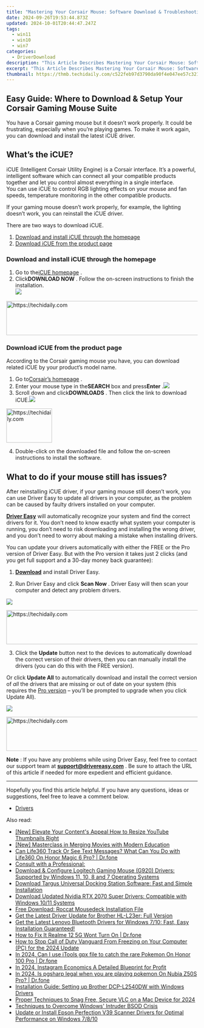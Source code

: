 ```yaml
---
title: "Mastering Your Corsair Mouse: Software Download & Troubleshooting Guide"
date: 2024-09-26T19:53:44.873Z
updated: 2024-10-01T20:44:47.247Z
tags:
  - win11
  - win10
  - win7
categories:
  - DriverDownload
description: "This Article Describes Mastering Your Corsair Mouse: Software Download & Troubleshooting Guide"
excerpt: "This Article Describes Mastering Your Corsair Mouse: Software Download & Troubleshooting Guide"
thumbnail: https://thmb.techidaily.com/c522feb97d3790da90f4e047ee57c321868c402d131fe0f5a053db33ae9c232d.jpg
---
```


## Easy Guide: Where to Download & Setup Your Corsair Gaming Mouse Suite

You have a Corsair gaming mouse but it doesn’t work properly. It could be frustrating, especially when you’re playing games. To make it work again, you can download and install the latest iCUE driver.

## What’s the iCUE?

 iCUE (Intelligent Corsair Utility Engine) is a Corsair interface. It’s a powerful, intelligent software which can connect all your compatible products together and let you control almost everything in a single interface.  
 You can use iCUE to control RGB lighting effects on your mouse and fan speeds, temperature monitoring in the other compatible products.

 If your gaming mouse doesn’t work properly, for example, the lighting doesn’t work, you can reinstall the iCUE driver.  

There are two ways to download iCUE.

1. [Download and install iCUE through the homepage](https://tools.techidaily.com/drivereasy/download/)
2. [Download iCUE from the product page](https://tools.techidaily.com/drivereasy/download/)

### Download and install iCUE through the homepage  

1. Go to the[iCUE homepage](https://www.corsair.com/uk/en/icue) .
2. Click**DOWNLOAD NOW** . Follow the on-screen instructions to finish the installation.  
![](https://images.drivereasy.com/wp-content/uploads/2019/07/icue.jpg)

<!-- affiliate ads begin -->
<a href="https://appsumo.8odi.net/c/5597632/2137378/7443" target="_top" id="2137378">
  <img src="//a.impactradius-go.com/display-ad/7443-2137378" border="0" alt="https://techidaily.com" width="600" height="90"/>
</a>
<img height="0" width="0" src="https://appsumo.8odi.net/i/5597632/2137378/7443" style="position:absolute;visibility:hidden;" border="0" />
<!-- affiliate ads end -->

### Download iCUE from the product page

 According to the Corsair gaming mouse you have, you can download related iCUE by your product’s model name.  

1. Go to[Corsair’s homepage](https://www.corsair.com/us/en/) .
2. Enter your mouse type in the**SEARCH** box and press**Enter** .![](https://images.drivereasy.com/wp-content/uploads/2019/07/search.jpg)
3. Scroll down and click**DOWNLOADS** . Then click the link to download iCUE.![](https://images.drivereasy.com/wp-content/uploads/2019/07/icue1.jpg)

<!-- affiliate ads begin -->
<a href="https://bluettieu.pxf.io/c/5597632/2141680/17091" target="_top" id="2141680">
  <img src="//a.impactradius-go.com/display-ad/17091-2141680" border="0" alt="https://techidaily.com" width="120" height="90"/>
</a>
<img height="0" width="0" src="https://bluettieu.pxf.io/i/5597632/2141680/17091" style="position:absolute;visibility:hidden;" border="0" />
<!-- affiliate ads end -->

4. Double-click on the downloaded file and follow the on-screen instructions to install the software.

## What to do if your mouse still has issues?

 After reinstalling iCUE driver, if your gaming mouse still doesn’t work, you can use Driver Easy to update all drivers in your computer, as the problem can be caused by faulty drivers installed on your computer.

**[Driver Easy](https://tools.techidaily.com/drivereasy/download/)**  will automatically recognize your system and find the correct drivers for it. You don’t need to know exactly what system your computer is running, you don’t need to risk downloading and installing the wrong driver, and you don’t need to worry about making a mistake when installing drivers.

 You can update your drivers automatically with either the FREE or the Pro version of Driver Easy. But with the Pro version it takes just 2 clicks (and you get full support and a 30-day money back guarantee):

 1) **[Download](https://tools.techidaily.com/drivereasy/download/)**  and install Driver Easy.

 2) Run Driver Easy and click **Scan Now** . Driver Easy will then scan your computer and detect any problem drivers.

![](https://images.drivereasy.com/wp-content/uploads/2019/04/image-84.png)

<!-- affiliate ads begin -->
<a href="https://appsumo.8odi.net/c/5597632/2144285/7443" target="_top" id="2144285">
  <img src="//a.impactradius-go.com/display-ad/7443-2144285" border="0" alt="https://techidaily.com" width="728" height="90"/>
</a>
<img height="0" width="0" src="https://appsumo.8odi.net/i/5597632/2144285/7443" style="position:absolute;visibility:hidden;" border="0" />
<!-- affiliate ads end -->

 3) Click the **Update**  button next to the devices to automatically download the correct version of their drivers, then you can manually install the drivers (you can do this with the FREE version).

 Or click **Update All** to automatically download and install the correct version of _all_ the drivers that are missing or out of date on your system (this requires the [Pro version](https://tools.techidaily.com/drivereasy/download/) – you’ll be prompted to upgrade when you click Update All).

![](https://images.drivereasy.com/wp-content/uploads/2019/04/image-91.png)

<!-- affiliate ads begin -->
<a href="https://appsumo.8odi.net/c/5597632/2037334/7443" target="_top" id="2037334">
  <img src="//a.impactradius-go.com/display-ad/7443-2037334" border="0" alt="https://techidaily.com" width="728" height="90"/>
</a>
<img height="0" width="0" src="https://appsumo.8odi.net/i/5597632/2037334/7443" style="position:absolute;visibility:hidden;" border="0" />
<!-- affiliate ads end -->

**Note** : If you have any problems while using Driver Easy, feel free to contact our support team at **[support@drivereasy.com](https://tools.techidaily.com/drivereasy/download/)**  . Be sure to attach the URL of this article if needed for more expedient and efficient guidance.

---

 Hopefully you find this article helpful. If you have any questions, ideas or suggestions, feel free to leave a comment below.[](https://tools.techidaily.com/drivereasy/download/)

* [Drivers](https://tools.techidaily.com/drivereasy/download/)

<ins class="adsbygoogle"
     style="display:block"
     data-ad-format="autorelaxed"
     data-ad-client="ca-pub-7571918770474297"
     data-ad-slot="1223367746"></ins>

<ins class="adsbygoogle"
     style="display:block"
     data-ad-client="ca-pub-7571918770474297"
     data-ad-slot="8358498916"
     data-ad-format="auto"
     data-full-width-responsive="true"></ins>

<span class="atpl-alsoreadstyle">Also read:</span>
<div><ul>
<li><a href="https://youtube-clips.techidaily.com/new-elevate-your-contents-appeal-how-to-resize-youtube-thumbnails-right/"><u>[New] Elevate Your Content's Appeal How to Resize YouTube Thumbnails Right</u></a></li>
<li><a href="https://extra-approaches.techidaily.com/new-masterclass-in-merging-movies-with-modern-education/"><u>[New] Masterclass in Merging Movies with Modern Education</u></a></li>
<li><a href="https://fake-location.techidaily.com/can-life360-track-or-see-text-messages-what-can-you-do-with-life360-on-honor-magic-6-pro-drfone-by-drfone-virtual-android/"><u>Can Life360 Track Or See Text Messages? What Can You Do with Life360 On Honor Magic 6 Pro? | Dr.fone</u></a></li>
<li><a href="https://driver-download.techidaily.com/consult-with-a-professional/"><u>Consult with a Professional:</u></a></li>
<li><a href="https://driver-download.techidaily.com/download-and-configure-logitech-gaming-mouse-g920-drivers-supported-by-windows-11-10-8-and-7-operating-systems/"><u>Download & Configure Logitech Gaming Mouse (G920) Drivers: Supported by Windows 11, 10, 8 and 7 Operating Systems</u></a></li>
<li><a href="https://driver-download.techidaily.com/download-targus-universal-docking-station-software-fast-and-simple-installation/"><u>Download Targus Universal Docking Station Software: Fast and Simple Installation</u></a></li>
<li><a href="https://driver-download.techidaily.com/download-updated-nvidia-rtx-2070-super-drivers-compatible-with-windows-1011-systems/"><u>Download Updated Nvidia RTX 2070 Super Drivers: Compatible with Windows 10/11 Systems</u></a></li>
<li><a href="https://driver-download.techidaily.com/free-download-roccat-mousedeck-installation-file/"><u>Free Download: Roccat Mousedeck Installation File</u></a></li>
<li><a href="https://driver-download.techidaily.com/get-the-latest-driver-update-for-brother-hl-l23er-full-version/"><u>Get the Latest Driver Update for Brother HL-L23er: Full Version</u></a></li>
<li><a href="https://driver-download.techidaily.com/1722976799277-get-the-latest-lenovo-bluetooth-drivers-for-windows-710-fast-easy-installation-guaranteed/"><u>Get the Latest Lenovo Bluetooth Drivers for Windows 7/10: Fast, Easy Installation Guaranteed!</u></a></li>
<li><a href="https://fix-guide.techidaily.com/how-to-fix-it-realme-12-5g-wont-turn-on-drfone-by-drfone-fix-android-problems-fix-android-problems/"><u>How to Fix It Realme 12 5G Wont Turn On | Dr.fone</u></a></li>
<li><a href="https://program-issues.techidaily.com/1723012583607-how-to-stop-call-of-duty-vanguard-from-freezing-on-your-computer-pc-for-the-2024-update/"><u>How to Stop Call of Duty Vanguard From Freezing on Your Computer (PC) for the 2024 Update</u></a></li>
<li><a href="https://pokemon-go-android.techidaily.com/in-2024-can-i-use-itools-gpx-file-to-catch-the-rare-pokemon-on-honor-100-pro-drfone-by-drfone-virtual-android/"><u>In 2024, Can I use iTools gpx file to catch the rare Pokemon On Honor 100 Pro | Dr.fone</u></a></li>
<li><a href="https://instagram-clips.techidaily.com/in-2024-instagram-economics-a-detailed-blueprint-for-profit/"><u>In 2024, Instagram Economics A Detailed Blueprint for Profit</u></a></li>
<li><a href="https://phone-solutions.techidaily.com/in-2024-is-pgsharp-legal-when-you-are-playing-pokemon-on-nubia-z50s-pro-drfone-by-drfone-virtual-android/"><u>In 2024, Is pgsharp legal when you are playing pokemon On Nubia Z50S Pro? | Dr.fone</u></a></li>
<li><a href="https://driver-download.techidaily.com/installation-guide-setting-up-brother-dcp-l2540dw-with-windows-drivers/"><u>Installation Guide: Setting up Brother DCP-L2540DW with Windows Drivers</u></a></li>
<li><a href="https://extra-support.techidaily.com/proper-techniques-to-snag-free-secure-vlc-on-a-mac-device-for-2024/"><u>Proper Techniques to Snag Free, Secure VLC on a Mac Device for 2024</u></a></li>
<li><a href="https://win11-tips.techidaily.com/techniques-to-overcome-windows-intruder-bsod-crisis/"><u>Techniques to Overcome Windows' Intruder BSOD Crisis</u></a></li>
<li><a href="https://driver-download.techidaily.com/update-or-install-epson-perfection-v39-scanner-drivers-for-optimal-performance-on-windows-7810/"><u>Update or Install Epson Perfection V39 Scanner Drivers for Optimal Performance on Windows 7/8/10</u></a></li>
</ul></div>

